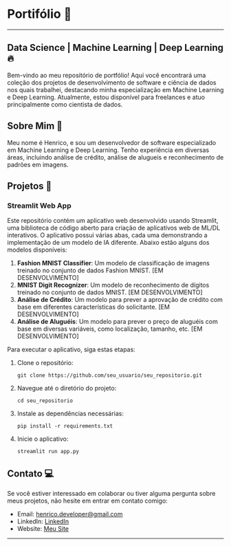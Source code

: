# Portifólio 📜

---

## Data Science | Machine Learning | Deep Learning 🔥

Bem-vindo ao meu repositório de portfólio! Aqui você encontrará uma coleção dos projetos de desenvolvimento de software e ciência de dados nos quais trabalhei, destacando minha especialização em Machine Learning e Deep Learning. Atualmente, estou disponível para freelances e atuo principalmente como cientista de dados.

## Sobre Mim 👥

Meu nome é Henrico, e sou um desenvolvedor de software especializado em Machine Learning e Deep Learning. Tenho experiência em diversas áreas, incluindo análise de crédito, análise de alugueis e reconhecimento de padrões em imagens.

## Projetos 📇

### Streamlit Web App

Este repositório contém um aplicativo web desenvolvido usando Streamlit, uma biblioteca de código aberto para criação de aplicativos web de ML/DL interativos. O aplicativo possui várias abas, cada uma demonstrando a implementação de um modelo de IA diferente. Abaixo estão alguns dos modelos disponíveis:

1. **Fashion MNIST Classifier**: Um modelo de classificação de imagens treinado no conjunto de dados Fashion MNIST. [EM DESENVOLVIMENTO]
2. **MNIST Digit Recognizer**: Um modelo de reconhecimento de dígitos treinado no conjunto de dados MNIST. [EM DESENVOLVIMENTO]
3. **Análise de Crédito**: Um modelo para prever a aprovação de crédito com base em diferentes características do solicitante. [EM DESENVOLVIMENTO]
4. **Análise de Aluguéis**: Um modelo para prever o preço de aluguéis com base em diversas variáveis, como localização, tamanho, etc. [EM DESENVOLVIMENTO]

Para executar o aplicativo, siga estas etapas:

1. Clone o repositório:
   ```
   git clone https://github.com/seu_usuario/seu_repositorio.git
   ```
2. Navegue até o diretório do projeto:
   ```
   cd seu_repositorio
   ```
3. Instale as dependências necessárias:
   ```
   pip install -r requirements.txt
   ```
4. Inicie o aplicativo:
   ```
   streamlit run app.py
   ```

## Contato 💻

Se você estiver interessado em colaborar ou tiver alguma pergunta sobre meus projetos, não hesite em entrar em contato comigo:

- Email: henrico.developer@gmail.com
- LinkedIn: [LinkedIn](https://www.linkedin.com/in/henricobela)
- Website: [Meu Site](https://henricobela.github.io/)

---
